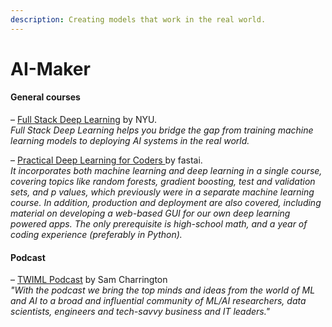 ```yaml
---
description: Creating models that work in the real world.
---
```


# AI-Maker

#### General courses

– [Full Stack Deep Learning](https://course.fullstackdeeplearning.com/) by NYU.  
_Full Stack Deep Learning helps you bridge the gap from training machine learning models to deploying AI systems in the real world._

– [Practical Deep Learning for Coders ](https://course.fast.ai/)by fastai.  
_It incorporates both machine learning and deep learning in a single course, covering topics like random forests, gradient boosting, test and validation sets, and p values, which previously were in a separate machine learning course. In addition, production and deployment are also covered, including material on developing a web-based GUI for our own deep learning powered apps. The only prerequisite is high-school math, and a year of coding experience \(preferably in Python\)._

#### Podcast

– [TWIML Podcast](https://twimlai.com/shows/) by Sam Charrington  
_"With the podcast we bring the top minds and ideas from the world of ML and AI to a broad and influential community of ML/AI researchers, data scientists, engineers and tech-savvy business and IT leaders."_

